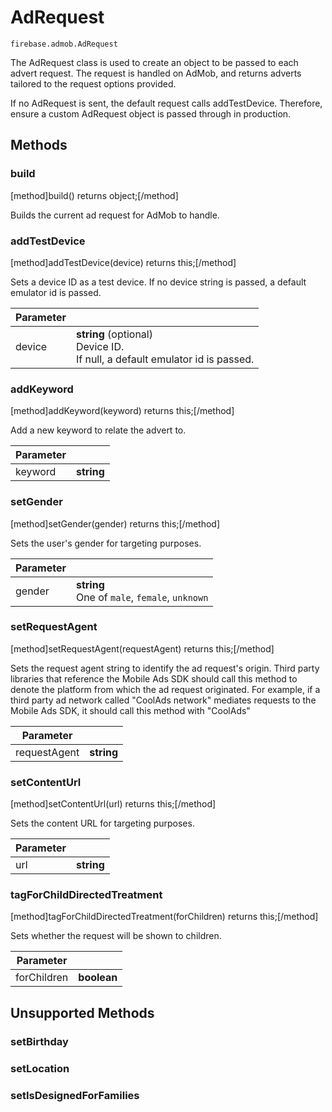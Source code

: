 # AdRequest

```
firebase.admob.AdRequest
```

The AdRequest class is used to create an object to be passed to each advert request. The request is handled on AdMob, and returns adverts tailored to the request options provided.

If no AdRequest is sent, the default request calls addTestDevice. Therefore, ensure a custom AdRequest object is passed through in production.

## Methods

### build
[method]build() returns object;[/method]

Builds the current ad request for AdMob to handle.

### addTestDevice
[method]addTestDevice(device) returns this;[/method]

Sets a device ID as a test device. If no device string is passed, a default emulator id is passed.

| Parameter |         |
| --------- | ------- |
| device   | **string** (optional) <br /> Device ID. <br /> If null, a default emulator id is passed.  |

### addKeyword
[method]addKeyword(keyword) returns this;[/method]

Add a new keyword to relate the advert to.

| Parameter |         |
| --------- | ------- |
| keyword   | **string**  |

### setGender
[method]setGender(gender) returns this;[/method]

Sets the user's gender for targeting purposes.

| Parameter |         |
| --------- | ------- |
| gender   | **string** <br /> One of `male`, `female`, `unknown` |

### setRequestAgent
[method]setRequestAgent(requestAgent) returns this;[/method]

Sets the request agent string to identify the ad request's origin. Third party libraries that reference the Mobile Ads SDK should call this method to denote the platform from which the ad request originated. For example, if a third party ad network called "CoolAds network" mediates requests to the Mobile Ads SDK, it should call this method with "CoolAds"

| Parameter |         |
| --------- | ------- |
| requestAgent   | **string** |

### setContentUrl
[method]setContentUrl(url) returns this;[/method]

Sets the content URL for targeting purposes.

| Parameter |         |
| --------- | ------- |
| url   | **string** |

### tagForChildDirectedTreatment
[method]tagForChildDirectedTreatment(forChildren) returns this;[/method]

Sets whether the request will be shown to children.

| Parameter |         |
| --------- | ------- |
| forChildren   | **boolean** |

## Unsupported Methods

### setBirthday

### setLocation

### setIsDesignedForFamilies
